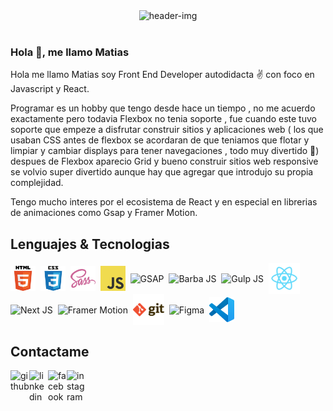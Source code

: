 <div align="center">
  <img width='80%' alt="header-img" src="https://user-images.githubusercontent.com/64114079/157277356-6c1045f8-c22b-4754-b95e-853ecddbe92b.svg" />
</div>

<br/>

### Hola 👋, me llamo Matias 

Hola me llamo Matias soy Front End Developer autodidacta ✌ con foco en Javascript y React.

Programar es un hobby que tengo desde hace un tiempo , no me acuerdo exactamente pero todavia Flexbox no tenia soporte ,  fue cuando este tuvo soporte que empeze a disfrutar construir sitios y aplicaciones web ( los que usaban CSS antes de flexbox se acordaran de que teniamos que flotar y limpiar y cambiar displays para tener navegaciones , todo muy divertido 😬) despues de Flexbox aparecio Grid y bueno construir sitios web responsive se volvio super divertido aunque hay que agregar que introdujo su propia complejidad.

Tengo mucho interes por el ecosistema de React y en especial en librerias de animaciones como Gsap y Framer Motion.

## Lenguajes & Tecnologias
<p align="left"> 
  
 
<img align="center" alt="HTML5" width="40px" src="https://raw.githubusercontent.com/github/explore/80688e429a7d4ef2fca1e82350fe8e3517d3494d/topics/html/html.png" />&nbsp;
<img align="center" alt="CSS3" width="40px" src="https://raw.githubusercontent.com/github/explore/80688e429a7d4ef2fca1e82350fe8e3517d3494d/topics/css/css.png" />&nbsp;
<img align="center" alt="Sass" width="40px" src="https://raw.githubusercontent.com/github/explore/80688e429a7d4ef2fca1e82350fe8e3517d3494d/topics/sass/sass.png" />&nbsp;
<img align="center" alt="JavaScript" width="40px" src="https://raw.githubusercontent.com/github/explore/80688e429a7d4ef2fca1e82350fe8e3517d3494d/topics/javascript/javascript.png" />&nbsp;
<img align="center" alt="GSAP" width="40px" src="https://greensock.com/uploads/monthly_2020_03/tweenmax.png.cf27916e926fbb328ff214f66b4c8429.png" />&nbsp; 
<img align="center" alt="Barba JS" width="40px" src="https://pbs.twimg.com/profile_images/1092796120911228935/5Ql8Sscm_400x400.jpg" />&nbsp; 
<img align="center" alt="Gulp JS" width="25px" src="https://raw.githubusercontent.com/tkswann2/tech-logos/master/gulp.png" />&nbsp; 
<img align="center" alt="React" width="50px" src="https://raw.githubusercontent.com/github/explore/80688e429a7d4ef2fca1e82350fe8e3517d3494d/topics/react/react.png" />&nbsp;
<img align="center" alt="Next JS" width="40px" src="https://cdn.icon-icons.com/icons2/2148/PNG/512/nextjs_icon_132160.png" />&nbsp;
<img align="center" alt="Framer Motion" width="35px" src="https://user-images.githubusercontent.com/64114079/151240446-9b1afc59-a885-4826-ad2f-e63499ac5ae0.png" />&nbsp;
<img align="center" alt="Git" width="50px" src="https://raw.githubusercontent.com/github/explore/80688e429a7d4ef2fca1e82350fe8e3517d3494d/topics/git/git.png" />&nbsp;
<img align="center" alt="Figma" width="25px" src="https://cdn.worldvectorlogo.com/logos/figma-1.svg" />&nbsp;
<img align="center" alt="Visual Studio Code" width="40px" src="https://raw.githubusercontent.com/github/explore/80688e429a7d4ef2fca1e82350fe8e3517d3494d/topics/visual-studio-code/visual-studio-code.png" />&nbsp;
</p>

## Contactame 
[<img align="left" src='https://cdn.jsdelivr.net/npm/simple-icons@3.0.1/icons/github.svg' alt='github'  width="30px">](https://github.com/matiasbacelar98)
[<img align="left" src='https://cdn.jsdelivr.net/npm/simple-icons@3.0.1/icons/linkedin.svg' alt='linkedin'  width="30px">](https://www.linkedin.com/in/matias-bacelar-371140199/)[<img align="left" src='https://cdn.jsdelivr.net/npm/simple-icons@3.0.1/icons/facebook.svg' alt='facebook'  width="30px">](https://www.facebook.com/matias.bacelar.5)
[<img align="left" src='https://cdn.jsdelivr.net/npm/simple-icons@3.0.1/icons/instagram.svg' alt='instagram'  width="30px">](https://www.instagram.com/matibace/)  



